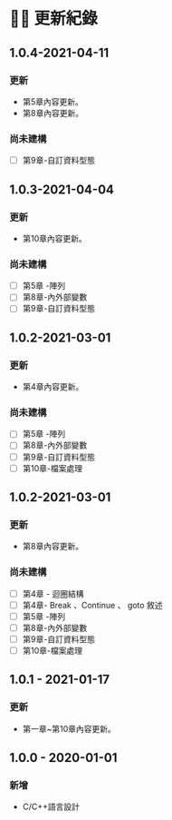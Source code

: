 # 🧙‍♂️ 更新紀錄

## 1.0.4-2021-04-11

### 更新

* 第5章內容更新。
* 第8章內容更新。

### **尚未建構**

* [ ] 第9章-自訂資料型態

## 1.0.3-2021-04-04

### 更新

* 第10章內容更新。

### **尚未建構**

* [ ] 第5章 -陣列
* [ ] 第8章-內外部變數
* [ ] 第9章-自訂資料型態

## 1.0.2-2021-03-01

### 更新

* 第4章內容更新。

### **尚未建構**

* [ ] 第5章 -陣列
* [ ] 第8章-內外部變數
* [ ] 第9章-自訂資料型態
* [ ] 第10章-檔案處理

## 1.0.2-2021-03-01

### 更新

* 第8章內容更新。

### **尚未建構**

* [ ] 第4章 - 迴圈結構
* [ ] 第4章- Break 、Continue 、 goto 敘述
* [ ] 第5章 -陣列
* [ ] 第8章-內外部變數
* [ ] 第9章-自訂資料型態
* [ ] 第10章-檔案處理

## 1.0.1 - 2021-01-17

### 更新

* 第一章~第10章內容更新。

## 1.0.0 - 2020-01-01

### 新增

* C/C++語言設計

